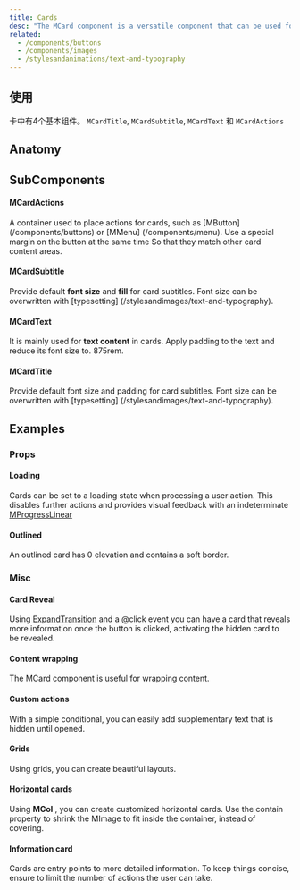 ```yaml
---
title: Cards
desc: "The MCard component is a versatile component that can be used for anything from a panel to a static image. The card component has numerous helper components to make markup as easy as possible. Components that have no listed options use MASA Blazor functional component option for faster rendering and serve as markup sugar to make building easier."
related:
  - /components/buttons
  - /components/images
  - /stylesandanimations/text-and-typography
---
```


## 使用

卡中有4个基本组件。 `MCardTitle`, `MCardSubtitle`, `MCardText` 和 `MCardActions`

<cards-usage></cards-usage>

## Anatomy

## SubComponents

#### MCardActions

A container used to place actions for cards, such as [MButton] (/components/buttons) or [MMenu] (/components/menu). Use a special margin on the button at the same time
So that they match other card content areas.

#### MCardSubtitle

Provide default **font size** and **fill** for card subtitles. Font size can be overwritten with [typesetting] (/stylesandimages/text-and-typography).

#### MCardText

It is mainly used for **text content** in cards. Apply padding to the text and reduce its font size to. 875rem.

#### MCardTitle

Provide default font size and padding for card subtitles. Font size can be overwritten with [typesetting] (/stylesandimages/text-and-typography).

## Examples

### Props

#### Loading

Cards can be set to a loading state when processing a user action. This disables further actions and provides visual feedback with an indeterminate  [MProgressLinear](/components/progress-linear)

<example file="" />

#### Outlined

An outlined card has 0 elevation and contains a soft border.

<example file="" />

### Misc

#### Card Reveal

Using [ExpandTransition](/stylesandanimations/transitions) and a @click event you can have a card that reveals more information once the button is clicked, activating the hidden card to be revealed.

<example file="" />

#### Content wrapping

The MCard component is useful for wrapping content.

<example file="" />

#### Custom actions

With a simple conditional, you can easily add supplementary text that is hidden until opened.

<example file="" />

#### Grids

Using grids, you can create beautiful layouts.

<example file="" />

#### Horizontal cards

Using **MCol** , you can create customized horizontal cards. Use the contain property to shrink the MImage to fit inside the container, instead of covering.

<example file="" />

#### Information card

Cards are entry points to more detailed information. To keep things concise, ensure to limit the number of actions the user can take.

<example file="" />